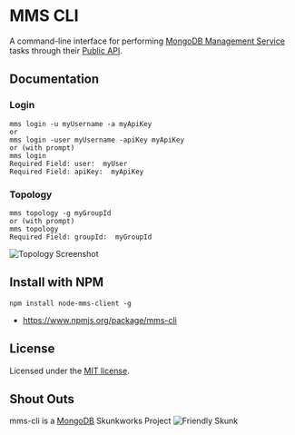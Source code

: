 # MMS CLI

A command-line interface for performing [MongoDB Management Service](https://mms.mongodb.com) tasks through their [Public API](http://mms.mongodb.com/help/core/api/).


## Documentation

### Login
```
mms login -u myUsername -a myApiKey
or
mms login -user myUsername -apiKey myApiKey
or (with prompt)
mms login
Required Field: user:  myUser
Required Field: apiKey:  myApiKey
```

### Topology
```
mms topology -g myGroupId
or (with prompt)
mms topology
Required Field: groupId:  myGroupId
```

![Topology Screenshot](http://i61.tinypic.com/kbuog5.png)

## Install with NPM

`npm install node-mms-client -g`

* https://www.npmjs.org/package/mms-cli


## License
Licensed under the [MIT license](LICENSE-MIT "MIT License").


## Shout Outs

mms-cli is a [MongoDB](http://www.mongodb.com) Skunkworks Project
![Friendly Skunk](http://s12.postimg.org/fxmtcosx9/skunkworks2.jpg)
